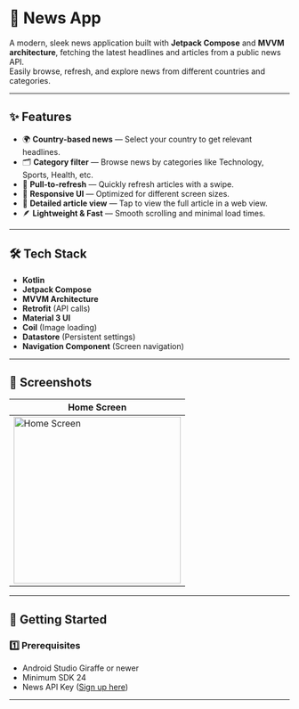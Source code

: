 # 📰 News App

A modern, sleek news application built with **Jetpack Compose** and **MVVM architecture**, fetching the latest headlines and articles from a public news API.  
Easily browse, refresh, and explore news from different countries and categories.

---

## ✨ Features

- 🌍 **Country-based news** — Select your country to get relevant headlines.
- 🗂 **Category filter** — Browse news by categories like Technology, Sports, Health, etc.
- 🔄 **Pull-to-refresh** — Quickly refresh articles with a swipe.
- 📱 **Responsive UI** — Optimized for different screen sizes.
- 📰 **Detailed article view** — Tap to view the full article in a web view.
- 🪶 **Lightweight & Fast** — Smooth scrolling and minimal load times.

---

## 🛠 Tech Stack

- **Kotlin**
- **Jetpack Compose**
- **MVVM Architecture**
- **Retrofit** (API calls)
- **Material 3 UI**
- **Coil** (Image loading)
- **Datastore** (Persistent settings)
- **Navigation Component** (Screen navigation)

---

## 📸 Screenshots

| Home Screen |
|-------------|
| <img src="https://github.com/user-attachments/assets/6b854c43-1de1-46ed-aa01-9f5fc8403be9" alt="Home Screen" width="300"/> |


---

## 🚀 Getting Started

### 1️⃣ Prerequisites
- Android Studio Giraffe or newer
- Minimum SDK 24
- News API Key ([Sign up here](https://newsapi.org/))

---

